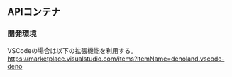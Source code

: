 ## APIコンテナ

### 開発環境

VSCodeの場合は以下の拡張機能を利用する。
https://marketplace.visualstudio.com/items?itemName=denoland.vscode-deno
